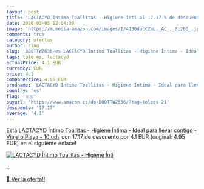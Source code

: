 ```yaml
---
layout: post
title: 'LACTACYD Íntimo Toallitas - Higiene Ínti al 17.17 % de descuento'
date: 2020-03-05 12:04:39
image: 'https://m.media-amazon.com/images/I/4130ducCZmL._AC_._SL200_.jpg'
comments: true
category: ofertas
author: ring
slug: 'B00TTWZ636-es LACTACYD Íntimo Toallitas - Higiene Íntima - Ideal para...'
tags: tole.es, lactacyd
actualPrice: 4.1 EUR
currency: EUR
price: 4.1
comparePrice: 4.95 EUR
prodname: 'LACTACYD Íntimo Toallitas - Higiene Íntima - Ideal para llevar contigo - Viaje o Playa - 10 uds'
country: 'es'
flag: '🇪🇸'
buyurl: 'https://www.amazon.es/dp/B00TTWZ636/?tag=tolees-21'
descuento: '17.17'
average: '4.1'
---
```


Está [LACTACYD Íntimo Toallitas - Higiene Íntima - Ideal para llevar contigo - Viaje o Playa - 10 uds](https://www.amazon.es/dp/B00TTWZ636/?tag=tolees-21) con 17.17 de descuento por 4.1 EUR (original: 4.95 EUR) en el siguiente enlace!

[![LACTACYD Íntimo Toallitas - Higiene Ínti](https://m.media-amazon.com/images/I/4130ducCZmL._AC_._SL200_.jpg)](https://www.amazon.es/dp/B00TTWZ636/?tag=tolees-21)

ℹ️:


[🛒 Ver la oferta!!](https://www.amazon.es/dp/B00TTWZ636/?tag=tolees-21)
